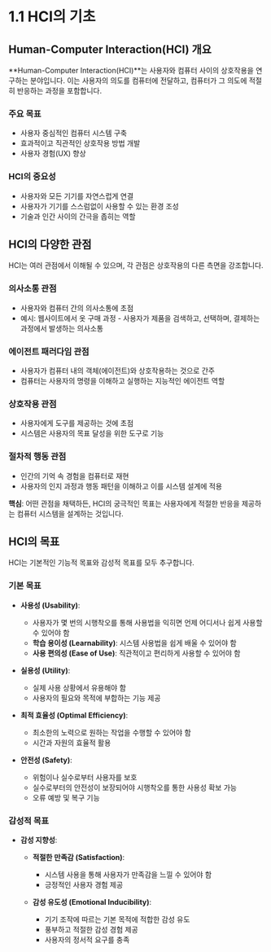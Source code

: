 # 1.1 HCI의 기초

## Human-Computer Interaction(HCI) 개요

**Human-Computer Interaction(HCI)**는 사용자와 컴퓨터 사이의 상호작용을 연구하는 분야입니다. 이는 사용자의 의도를 컴퓨터에 전달하고, 컴퓨터가 그 의도에 적절히 반응하는 과정을 포함합니다.

### 주요 목표
- 사용자 중심적인 컴퓨터 시스템 구축
- 효과적이고 직관적인 상호작용 방법 개발
- 사용자 경험(UX) 향상

### HCI의 중요성
- 사용자와 모든 기기를 자연스럽게 연결
- 사용자가 기기를 스스럼없이 사용할 수 있는 환경 조성
- 기술과 인간 사이의 간극을 좁히는 역할

## HCI의 다양한 관점

HCI는 여러 관점에서 이해될 수 있으며, 각 관점은 상호작용의 다른 측면을 강조합니다.

### 의사소통 관점
- 사용자와 컴퓨터 간의 의사소통에 초점
- 예시: 웹사이트에서 옷 구매 과정 - 사용자가 제품을 검색하고, 선택하며, 결제하는 과정에서 발생하는 의사소통

### 에이전트 패러다임 관점
- 사용자가 컴퓨터 내의 객체(에이전트)와 상호작용하는 것으로 간주
- 컴퓨터는 사용자의 명령을 이해하고 실행하는 지능적인 에이전트 역할

### 상호작용 관점
- 사용자에게 도구를 제공하는 것에 초점
- 시스템은 사용자의 목표 달성을 위한 도구로 기능

### 절차적 행동 관점
- 인간의 기억 속 경험을 컴퓨터로 재현
- 사용자의 인지 과정과 행동 패턴을 이해하고 이를 시스템 설계에 적용

**핵심**: 어떤 관점을 채택하든, HCI의 궁극적인 목표는 사용자에게 적절한 반응을 제공하는 컴퓨터 시스템을 설계하는 것입니다.

## HCI의 목표

HCI는 기본적인 기능적 목표와 감성적 목표를 모두 추구합니다.

### 기본 목표

- **사용성 (Usability)**: 
  - 사용자가 몇 번의 시행착오를 통해 사용법을 익히면 언제 어디서나 쉽게 사용할 수 있어야 함
  - **학습 용이성 (Learnability)**: 시스템 사용법을 쉽게 배울 수 있어야 함
  - **사용 편의성 (Ease of Use)**: 직관적이고 편리하게 사용할 수 있어야 함

- **실용성 (Utility)**: 
  - 실제 사용 상황에서 유용해야 함
  - 사용자의 필요와 목적에 부합하는 기능 제공

- **최적 효율성 (Optimal Efficiency)**:
  - 최소한의 노력으로 원하는 작업을 수행할 수 있어야 함
  - 시간과 자원의 효율적 활용

- **안전성 (Safety)**: 
  - 위험이나 실수로부터 사용자를 보호
  - 실수로부터의 안전성이 보장되어야 시행착오를 통한 사용성 확보 가능
  - 오류 예방 및 복구 기능

### 감성적 목표

- **감성 지향성**:
  - **적절한 만족감 (Satisfaction)**: 
    - 시스템 사용을 통해 사용자가 만족감을 느낄 수 있어야 함
    - 긍정적인 사용자 경험 제공

  - **감성 유도성 (Emotional Inducibility)**: 
    - 기기 조작에 따르는 기본 목적에 적합한 감성 유도
    - 풍부하고 적절한 감성 경험 제공
    - 사용자의 정서적 요구를 충족
